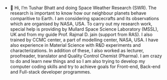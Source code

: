 - 👋 Hi, I’m Tushar Bhatt and doing Space Weather Research (SWR). 
The research is important to know how our neighbour planets behave comparitive to Earth. 
I am considering spacecrafts and its observations which are organised by NASA, USA.
To carry out my research work, special help is providing by Mullard Space Science Laboratory (MSSL), UK and from my guide Prof. Rajmal D. jain (support from RAS).
I also trained by CCMC center, a part of modelling center, NASA, USA.
I have also experience in Material Science with R&D experiments and characterizations.
In addition of these, I also worked as lecturer, proofreader, translator and Quality Control Chemist (Pharma).
I am crazy to do and learn new things and so I am also trying to develop my computer coding skills and try to achieve goals for Front-end, Back-end and Full-stack developer programmes. 


<!---
tushar-tb2/tushar-tb2 is a ✨ special ✨ repository because its `README.md` (this file) appears on your GitHub profile.
You can click the Preview link to take a look at your changes.
--->
